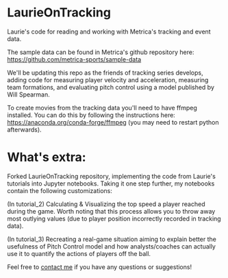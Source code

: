 # LaurieOnTracking
Laurie's code for reading and working with Metrica's tracking and event data.

The sample data can be found in Metrica's github repository here: https://github.com/metrica-sports/sample-data

We'll be updating this repo as the friends of tracking series develops, adding code for measuring player velocity and acceleration, measuring team formations, and evaluating pitch control using a model published by Will Spearman. 

To create movies from the tracking data you'll need to have ffmpeg installed. You can do this by following the instructions here: https://anaconda.org/conda-forge/ffmpeg (you may need to restart python afterwards).


# What's extra:
Forked LaurieOnTracking repository, implementing the code from Laurie's tutorials into Jupyter notebooks. Taking it one step further, my notebooks contain the following customizations:

(In tutorial_2) Calculating & Visualizing the top speed a player reached during the game. Worth noting that this process allows you to throw away most outlying values (due to player position incorrectly recorded in tracking data).

(In tutorial_3) Recreating a real-game situation aiming to explain better the usefulness of Pitch Control model and how analysts/coaches can actually use it to quantify the actions of players off the ball.

Feel free to [contact me](https://twitter.com/malovits) if you have any questions or suggestions!



